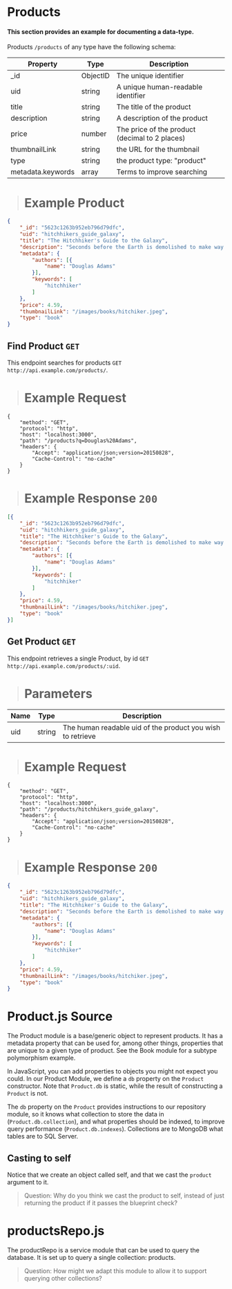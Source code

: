 # Products

#### This section provides an example for documenting a data-type.

Products `/products` of any type have the following schema:

| Property          | Type     | Description                                    |
|-------------------|----------|------------------------------------------------|
| _id               | ObjectID | The unique identifier                          |
| uid               | string   | A unique human-readable identifier             |
| title             | string   | The title of the product                       |
| description       | string   | A description of the product                   |
| price             | number   | The price of the product (decimal to 2 places) |
| thumbnailLink     | string   | the URL for the thumbnail                      |
| type              | string   | the product type: "product"                    |
| metadata.keywords | array    | Terms to improve searching                     |

> # Example Product

```json
{
	"_id": "5623c1263b952eb796d79dfc",
	"uid": "hitchhikers_guide_galaxy",
	"title": "The Hitchhiker's Guide to the Galaxy",
	"description": "Seconds before the Earth is demolished to make way for a galactic freeway, Arthur Dent is plucked off the planet by his friend Ford Prefect, a researcher for the revised edition of The Hitchhiker's Guide to the Galaxy who, for the last fifteen years, has been posing as an out-of-work actor. Together this dynamic pair begin a journey through space aided by quotes from The Hitchhiker's ",
	"metadata": {
		"authors": [{
			"name": "Douglas Adams"
        }],
		"keywords": [
			"hitchhiker"
		]
	},
	"price": 4.59,
	"thumbnailLink": "/images/books/hitchiker.jpeg",
	"type": "book"
}
```

## Find Product `GET`

This endpoint searches for products `GET http://api.example.com/products/`.

> # Example Request

```endpoint
{
    "method": "GET",
    "protocol": "http",
    "host": "localhost:3000",
    "path": "/products?q=Douglas%20Adams",
    "headers": {
        "Accept": "application/json;version=20150828",
        "Cache-Control": "no-cache"
    }
}
```

> # Example Response `200`

```json
[{
	"_id": "5623c1263b952eb796d79dfc",
	"uid": "hitchhikers_guide_galaxy",
	"title": "The Hitchhiker's Guide to the Galaxy",
	"description": "Seconds before the Earth is demolished to make way for a galactic freeway, Arthur Dent is plucked off the planet by his friend Ford Prefect, a researcher for the revised edition of The Hitchhiker's Guide to the Galaxy who, for the last fifteen years, has been posing as an out-of-work actor. Together this dynamic pair begin a journey through space aided by quotes from The Hitchhiker's ",
	"metadata": {
		"authors": [{
			"name": "Douglas Adams"
        }],
		"keywords": [
			"hitchhiker"
		]
	},
	"price": 4.59,
	"thumbnailLink": "/images/books/hitchiker.jpeg",
	"type": "book"
}]
```

## Get Product `GET`

This endpoint retrieves a single Product, by id `GET http://api.example.com/products/:uid`.

> # Parameters

Name | Type | Description
---- | ---- | -----------
uid | string | The human readable uid of the product you wish to retrieve


> # Example Request

```endpoint
{
    "method": "GET",
    "protocol": "http",
    "host": "localhost:3000",
    "path": "/products/hitchhikers_guide_galaxy",
    "headers": {
        "Accept": "application/json;version=20150828",
        "Cache-Control": "no-cache"
    }
}
```

> # Example Response `200`

```json
{
	"_id": "5623c1263b952eb796d79dfc",
	"uid": "hitchhikers_guide_galaxy",
	"title": "The Hitchhiker's Guide to the Galaxy",
	"description": "Seconds before the Earth is demolished to make way for a galactic freeway, Arthur Dent is plucked off the planet by his friend Ford Prefect, a researcher for the revised edition of The Hitchhiker's Guide to the Galaxy who, for the last fifteen years, has been posing as an out-of-work actor. Together this dynamic pair begin a journey through space aided by quotes from The Hitchhiker's ",
	"metadata": {
		"authors": [{
			"name": "Douglas Adams"
        }],
		"keywords": [
			"hitchhiker"
		]
	},
	"price": 4.59,
	"thumbnailLink": "/images/books/hitchiker.jpeg",
	"type": "book"
}
```

# Product.js Source
The Product module is a base/generic object to represent products. It has a metadata property that can be used for, among other things, properties that are unique to a given type of product. See the Book module for a subtype polymorphism example.

In JavaScript, you can add properties to objects you might not expect you could. In our Product Module, we define a `db` property on the `Product` constructor. Note that `Product.db` is static, while the result of constructing a `Product` is not.

The `db` property on the `Product` provides instructions to our repository module, so it knows what collection to store the data in (`Product.db.collection`), and what properties should be indexed, to improve query performance (`Product.db.indexes`). Collections are to MongoDB what tables are to SQL Server.

## Casting to self
Notice that we create an object called self, and that we cast the `product` argument to it.

> Question: Why do you think we cast the product to self, instead of just returning the product if it passes the blueprint check?

# productsRepo.js
The productRepo is a service module that can be used to query the database. It is set up to query a single collection: products.

> Question: How might we adapt this module to allow it to support querying other collections?
